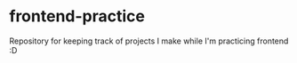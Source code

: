 # frontend-practice
Repository for keeping track of projects I make while I'm practicing frontend :D
